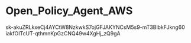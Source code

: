 # Open_Policy_Agent_AWS


sk-akuZRLkxeCj4AYCtW8NzkwkS7ojGFJAKYNCsM5s9-mT3BlbkFJkng60
iakfOITcUT-qthmnKpGzCNQ49w4XgHj_zQ9gA
